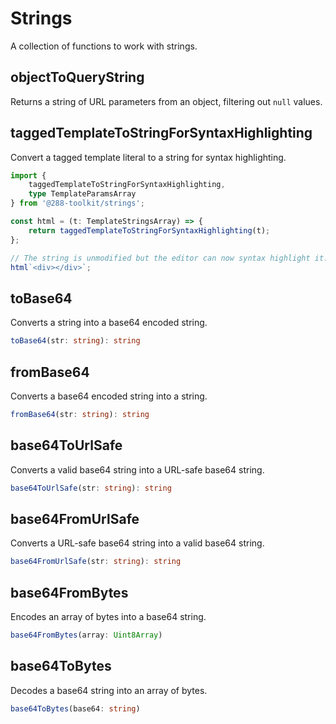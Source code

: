 # Strings

A collection of functions to work with strings.

## objectToQueryString

Returns a string of URL parameters from an object, filtering out `null` values.

## taggedTemplateToStringForSyntaxHighlighting

Convert a tagged template literal to a string for syntax highlighting.

```ts
import {
	taggedTemplateToStringForSyntaxHighlighting,
	type TemplateParamsArray
} from '@288-toolkit/strings';

const html = (t: TemplateStringsArray) => {
	return taggedTemplateToStringForSyntaxHighlighting(t);
};

// The string is unmodified but the editor can now syntax highlight it.
html`<div></div>`;
```

## toBase64

Converts a string into a base64 encoded string.

```typescript
toBase64(str: string): string
```

## fromBase64

Converts a base64 encoded string into a string.

```typescript
fromBase64(str: string): string
```

## base64ToUrlSafe

Converts a valid base64 string into a URL-safe base64 string.

```typescript
base64ToUrlSafe(str: string): string
```

## base64FromUrlSafe

Converts a URL-safe base64 string into a valid base64 string.

```typescript
base64FromUrlSafe(str: string): string
```

## base64FromBytes

Encodes an array of bytes into a base64 string.

```typescript
base64FromBytes(array: Uint8Array)
```

## base64ToBytes

Decodes a base64 string into an array of bytes.

```typescript
base64ToBytes(base64: string)
```
